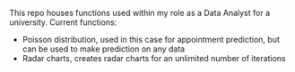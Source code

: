 This repo houses functions used within my role as a Data Analyst for a university.
Current functions:
  - Poisson distribution, used in this case for appointment prediction, but can be used to make prediction on any data
  - Radar charts, creates radar charts for an unlimited number of iterations
